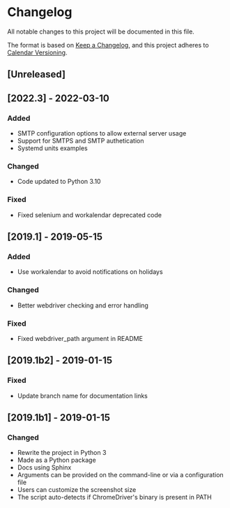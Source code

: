 # Changelog
All notable changes to this project will be documented in this file.

The format is based on [Keep a Changelog](https://keepachangelog.com/en/1.0.0/),
and this project adheres to [Calendar Versioning](https://calver.org/).

## [Unreleased]

## [2022.3] - 2022-03-10
### Added
- SMTP configuration options to allow external server usage
- Support for SMTPS and SMTP authetication
- Systemd units examples
### Changed
- Code updated to Python 3.10
### Fixed
- Fixed selenium and workalendar deprecated code

## [2019.1] - 2019-05-15
### Added
- Use workalendar to avoid notifications on holidays
### Changed
- Better webdriver checking and error handling
### Fixed
- Fixed webdriver_path argument in README

## [2019.1b2] - 2019-01-15
### Fixed
- Update branch name for documentation links

## [2019.1b1] - 2019-01-15
### Changed
- Rewrite the project in Python 3
- Made as a Python package
- Docs using Sphinx
- Arguments can be provided on the command-line or via a configuration file
- Users can customize the screenshot size
- The script auto-detects if ChromeDriver's binary is present in PATH
